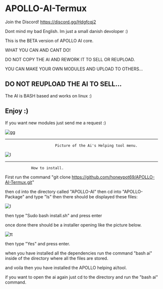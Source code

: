 # APOLLO-AI-Termux
Join the Discord! https://discord.gg/Hdgfcqj2

Dont mind my bad English. Im just a small danish devoloper :)




This is the BETA version of APOLLO AI core.

WHAT YOU CAN AND CANT DO!

DO NOT COPY THE AI AND REWORK IT TO SELL OR REUPLOAD.

YOU CAN MAKE YOUR OWN MODULES AND UPLOAD TO OTHERS...

DO NOT REUPLOAD THE AI TO SELL...
----------------------------------------------------------

The AI is BASH based and works on linux :)



Enjoy :)
----------------------------------------------------------

If you want new modules just send me a request :)




![gg](https://user-images.githubusercontent.com/93089744/149834982-26646054-a367-48d5-9dc3-44c5dfb14e5b.png)




---------------------------------------------------------------------------------------------------------------
                           Picture of the Ai's Helping tool menu.


![l](https://user-images.githubusercontent.com/93089744/150659511-cc7f8d94-adc8-48ac-96be-ff97cfa83a7f.png)


------------------------------------------------------------------------------
                How to install.



First run the command "git clone https://github.com/honeypot69/APOLLO-AI-Termux.git"

then cd into the directory called "APOLLO-AI" then cd into "APOLLO-Package" and type "ls" then there should be displayed these files:

![l](https://user-images.githubusercontent.com/93089744/150659578-6642d1dd-b6f3-44a8-b97a-8bc948a1a996.png)



then type "Sudo bash install.sh" and press enter

once done there should be a installer opening like the picture below.








![tt](https://user-images.githubusercontent.com/93089744/149834560-49ce3d63-e5c7-464d-8781-e43c039fcaea.png)








then type "Yes" and press enter.





when you have installed all the dependencies run the command "bash ai" inside of the directory where all the files are stored.

and voila then you have installed the APOLLO helping ai/tool.


if you want to open the ai again just cd to the directory and run the "bash ai" command.







